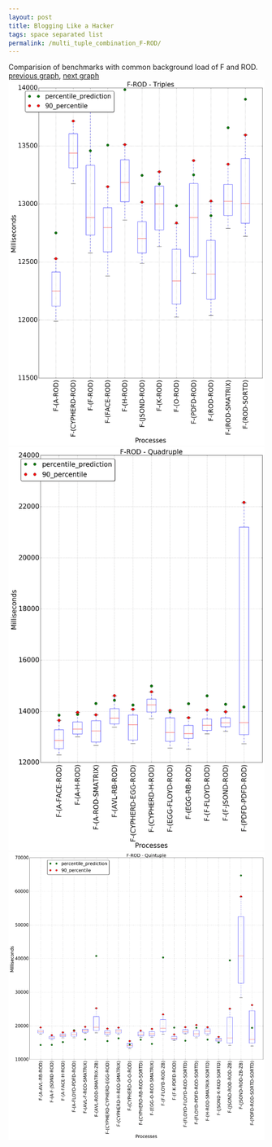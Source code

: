 ```yaml
---
layout: post
title: Blogging Like a Hacker
tags: space separated list
permalink: /multi_tuple_combination_F-ROD/
---
```


Comparision of benchmarks with common background load of F and ROD.
[previous graph](../multi_tuple_combination_F-RB/), [next graph](../multi_tuple_combination_F-SMATRIX/)
<img src="./images/triple/F/F-ROD_box.png" alt="graph figure"><img src="./images/quadruple/F/F-ROD_box.png" alt="graph figure"><img src="./images/quintuple/F/F-ROD_box.png" alt="graph figure">